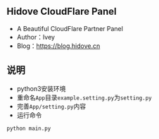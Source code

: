 ## Hidove CloudFlare Panel
* A Beautiful CloudFlare Partner Panel
* Author：Ivey
* Blog：https://blog.hidove.cn

## 说明
* python3安装环境
* 重命名`App`目录`example.setting.py`为`setting.py`
* 完善`App/setting.py`内容
* 运行命令
```
python main.py
```